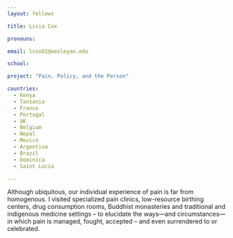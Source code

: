 ```yaml
---
layout: fellows

title: Livia Cox

pronouns: 

email: lcox01@wesleyan.edu

school: 

project: "Pain, Policy, and the Person"

countries:
  - Kenya
  - Tanzania
  - France
  - Portugal
  - UK
  - Belgium
  - Nepal
  - Mexico
  - Argentina
  - Brazil
  - Dominica
  - Saint Lucia

---
```


Although ubiquitous, our individual experience of pain is far from homogenous. I visited specialized pain clinics, low-resource birthing centers, drug consumption rooms, Buddhist monasteries and traditional and indigenous medicine settings – to elucidate the ways—and circumstances—in which pain is managed, fought, accepted – and even surrendered to or celebrated.